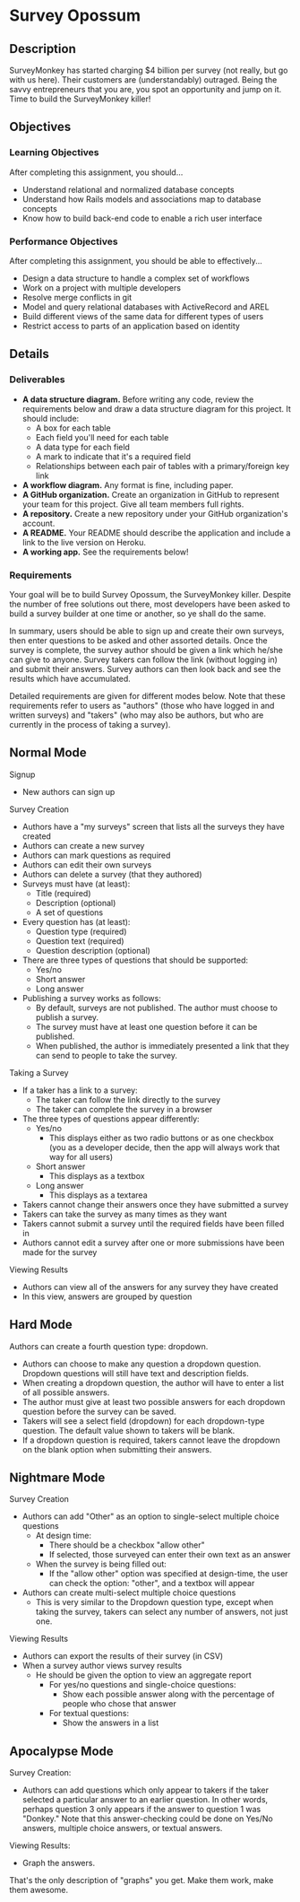 # Survey Opossum

## Description

SurveyMonkey has started charging $4 billion per survey (not really, but go with us here). Their customers are (understandably) outraged. Being the savvy entrepreneurs that you are, you spot an opportunity and jump on it. Time to build the SurveyMonkey killer!

## Objectives

### Learning Objectives

After completing this assignment, you should...

* Understand relational and normalized database concepts
* Understand how Rails models and associations map to database concepts
* Know how to build back-end code to enable a rich user interface

### Performance Objectives

After completing this assignment, you should be able to effectively...

* Design a data structure to handle a complex set of workflows
* Work on a project with multiple developers
* Resolve merge conflicts in git
* Model and query relational databases with ActiveRecord and AREL
* Build different views of the same data for different types of users
* Restrict access to parts of an application based on identity

## Details

### Deliverables

* **A data structure diagram.** Before writing any code, review the requirements below and draw a data structure diagram for this project.  It should include:
  * A box for each table
  * Each field you'll need for each table
  * A data type for each field
  * A mark to indicate that it's a required field
  * Relationships between each pair of tables with a primary/foreign key link
* **A workflow diagram.**  Any format is fine, including paper.
* **A GitHub organization.** Create an organization in GitHub to represent your team for this project.  Give all team members full rights.
* **A repository.** Create a new repository under your GitHub organization's account.
* **A README.** Your README should describe the application and include a link to the live version on Heroku.
* **A working app.** See the requirements below!

### Requirements

Your goal will be to build Survey Opossum, the SurveyMonkey killer.  Despite the number of free solutions out there, most developers have been asked to build a survey builder at one time or another, so ye shall do the same.

In summary, users should be able to sign up and create their own surveys, then enter questions to be asked and other assorted details.  Once the survey is complete, the survey author should be given a link which he/she can give to anyone.  Survey takers can follow the link (without logging in) and submit their answers.  Survey authors can then look back and see the results which have accumulated.

Detailed requirements are given for different modes below.  Note that these requirements refer to users as "authors" (those who have logged in and written surveys) and "takers" (who may also be authors, but who are currently in the process of taking a survey).

## Normal Mode

Signup

* New authors can sign up

Survey Creation

* Authors have a "my surveys" screen that lists all the surveys they have created
* Authors can create a new survey
* Authors can mark questions as required
* Authors can edit their own surveys
* Authors can delete a survey (that they authored)
* Surveys must have (at least):
  * Title (required)
  * Description (optional)
  * A set of questions
* Every question has (at least):
  * Question type (required)
  * Question text (required)
  * Question description (optional)
* There are three types of questions that should be supported:
  * Yes/no
  * Short answer
  * Long answer
* Publishing a survey works as follows:
  * By default, surveys are not published.  The author must choose to publish a survey.
  * The survey must have at least one question before it can be published.
  * When published, the author is immediately presented a link that they can send to people to take the survey.

Taking a Survey

* If a taker has a link to a survey:
  * The taker can follow the link directly to the survey
  * The taker can complete the survey in a browser
* The three types of questions appear differently:
  * Yes/no
    * This displays either as two radio buttons or as one checkbox (you as a developer decide, then the app will always work that way for all users)
  * Short answer
    * This displays as a textbox
  * Long answer
    * This displays as a textarea
* Takers cannot change their answers once they have submitted a survey
* Takers can take the survey as many times as they want
* Takers cannot submit a survey until the required fields have been filled in
* Authors cannot edit a survey after one or more submissions have been made for the survey

Viewing Results

* Authors can view all of the answers for any survey they have created
* In this view, answers are grouped by question

## Hard Mode

Authors can create a fourth question type: dropdown.

* Authors can choose to make any question a dropdown question.  Dropdown questions will still have text and description fields.
* When creating a dropdown question, the author will have to enter a list of all possible answers.
* The author must give at least two possible answers for each dropdown question before the survey can be saved.
* Takers will see a select field (dropdown) for each dropdown-type question.  The default value shown to takers will be blank.
* If a dropdown question is required, takers cannot leave the dropdown on the blank option when submitting their answers.

## Nightmare Mode

Survey Creation

* Authors can add "Other" as an option to single-select multiple choice questions
  * At design time:
    * There should be a checkbox "allow other"
    * If selected, those surveyed can enter their own text as an answer
  * When the survey is being filled out:
    * If the "allow other" option was specified at design-time, the user can check the option: "other", and a textbox will appear
* Authors can create multi-select multiple choice questions
  * This is very similar to the Dropdown question type, except when taking the survey, takers can select any number of answers, not just one.

Viewing Results

* Authors can export the results of their survey (in CSV)
* When a survey author views survey results
  * He should be given the option to view an aggregate report
    * For yes/no questions and single-choice questions:
      * Show each possible answer along with the percentage of people who chose that answer
    * For textual questions:
      * Show the answers in a list

## Apocalypse Mode

Survey Creation:

* Authors can add questions which only appear to takers if the taker selected a particular answer to an earlier question.  In other words, perhaps question 3 only appears if the answer to question 1 was "Donkey."  Note that this answer-checking could be done on Yes/No answers, multiple choice answers, or textual answers.

Viewing Results:

* Graph the answers.

That's the only description of "graphs" you get.  Make them work, make them awesome.
